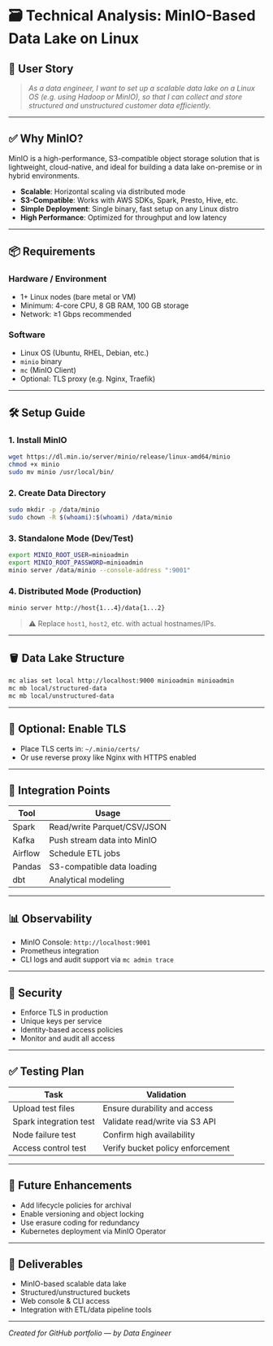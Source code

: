 # 🗃️ Technical Analysis: MinIO-Based Data Lake on Linux

## 🧩 User Story
> _As a data engineer, I want to set up a scalable data lake on a Linux OS (e.g. using Hadoop or MinIO), so that I can collect and store structured and unstructured customer data efficiently._

---

## ✅ Why MinIO?
MinIO is a high-performance, S3-compatible object storage solution that is lightweight, cloud-native, and ideal for building a data lake on-premise or in hybrid environments.

- **Scalable**: Horizontal scaling via distributed mode
- **S3-Compatible**: Works with AWS SDKs, Spark, Presto, Hive, etc.
- **Simple Deployment**: Single binary, fast setup on any Linux distro
- **High Performance**: Optimized for throughput and low latency

---

## 📦 Requirements

### Hardware / Environment
- 1+ Linux nodes (bare metal or VM)
- Minimum: 4-core CPU, 8 GB RAM, 100 GB storage
- Network: ≥1 Gbps recommended

### Software
- Linux OS (Ubuntu, RHEL, Debian, etc.)
- `minio` binary
- `mc` (MinIO Client)
- Optional: TLS proxy (e.g. Nginx, Traefik)

---

## 🛠️ Setup Guide

### 1. Install MinIO
```bash
wget https://dl.min.io/server/minio/release/linux-amd64/minio
chmod +x minio
sudo mv minio /usr/local/bin/
```

### 2. Create Data Directory
```bash
sudo mkdir -p /data/minio
sudo chown -R $(whoami):$(whoami) /data/minio
```

### 3. Standalone Mode (Dev/Test)
```bash
export MINIO_ROOT_USER=minioadmin
export MINIO_ROOT_PASSWORD=minioadmin
minio server /data/minio --console-address ":9001"
```

### 4. Distributed Mode (Production)
```bash
minio server http://host{1...4}/data{1...2}
```

> ⚠ Replace `host1`, `host2`, etc. with actual hostnames/IPs.

---

## 🪣 Data Lake Structure

```bash
mc alias set local http://localhost:9000 minioadmin minioadmin
mc mb local/structured-data
mc mb local/unstructured-data
```

---

## 🔐 Optional: Enable TLS
- Place TLS certs in: `~/.minio/certs/`
- Or use reverse proxy like Nginx with HTTPS enabled

---

## 🔗 Integration Points

| Tool         | Usage                            |
|--------------|----------------------------------|
| Spark        | Read/write Parquet/CSV/JSON      |
| Kafka        | Push stream data into MinIO      |
| Airflow      | Schedule ETL jobs                |
| Pandas       | S3-compatible data loading       |
| dbt          | Analytical modeling              |

---

## 📊 Observability

- MinIO Console: `http://localhost:9001`
- Prometheus integration
- CLI logs and audit support via `mc admin trace`

---

## 🔐 Security

- Enforce TLS in production
- Unique keys per service
- Identity-based access policies
- Monitor and audit all access

---

## ✅ Testing Plan

| Task                        | Validation                             |
|-----------------------------|----------------------------------------|
| Upload test files           | Ensure durability and access           |
| Spark integration test      | Validate read/write via S3 API         |
| Node failure test           | Confirm high availability              |
| Access control test         | Verify bucket policy enforcement       |

---

## 🚀 Future Enhancements

- Add lifecycle policies for archival
- Enable versioning and object locking
- Use erasure coding for redundancy
- Kubernetes deployment via MinIO Operator

---

## 📘 Deliverables

- MinIO-based scalable data lake
- Structured/unstructured buckets
- Web console & CLI access
- Integration with ETL/data pipeline tools

---

*Created for GitHub portfolio — by Data Engineer*
